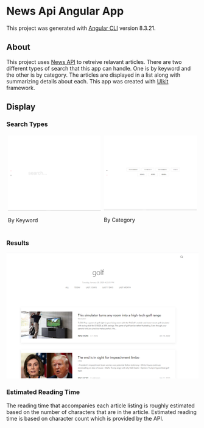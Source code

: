# News Api Angular App

This project was generated with [Angular CLI](https://github.com/angular/angular-cli) version 8.3.21.

## About
This project uses [News API](https://newsapi.org/) to retreive relavant articles. There are two different types of search that this app can handle. One is by keyword and the other is by category. The articles are displayed in a list along with summarizing details about each. This app was created with [UIkit](https://getuikit.com/) framework. 

## Display
### Search Types
<div style="display: flex; flex-direction: row;">
<div style="margin:4px;">
  <img src="img/search.PNG">
  <p>By Keyword</p>
</div>
<div style="margin:4px;">
  <img src="img/category.PNG">
  <p> By Category</p>
</div>
</div>

### Results

![results page](img/capture.PNG)

### Estimated Reading Time
The reading time that accompanies each article listing is roughly estimated based on the number of characters that are in the article. Estimated reading time is based on character count which is provided by the API. 


